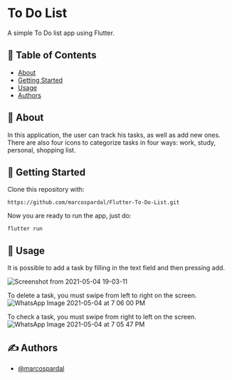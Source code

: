 # To Do List

A simple To Do list app using Flutter.

## 📝 Table of Contents
- [About](#about)
- [Getting Started](#getting_started)
- [Usage](#usage)
- [Authors](#authors)

## 🧐 About <a name = "about"></a>
In this application, the user can track his tasks, as well as add new ones. There are also four icons to categorize tasks in four ways: work, study, personal, shopping list.

## 🏁 Getting Started <a name = "getting_started"></a>

Clone this repository with:

```
https://github.com/marcospardal/Flutter-To-Do-List.git
```

Now you are ready to run the app, just do:

```
flutter run
```

## 🎈 Usage <a name="usage"></a>
It is possible to add a task by filling in the text field and then pressing add.

![Screenshot from 2021-05-04 19-03-11](https://user-images.githubusercontent.com/49342589/117075571-6bd07080-ad0b-11eb-9555-3fdc49445967.png)

To delete a task, you must swipe from left to right on the screen.
![WhatsApp Image 2021-05-04 at 7 06 00 PM](https://user-images.githubusercontent.com/49342589/117075822-d84b6f80-ad0b-11eb-943d-1cb5e212fb73.jpeg)

To check a task, you must swipe from right to left on the screen.
![WhatsApp Image 2021-05-04 at 7 05 47 PM](https://user-images.githubusercontent.com/49342589/117075920-fadd8880-ad0b-11eb-9ae2-1b41d753beca.jpeg)


## ✍️ Authors <a name = "authors"></a>
- [@marcospardal](https://github.com/marcospardal)

